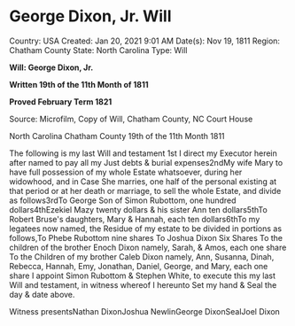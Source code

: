 # George Dixon, Jr. Will

Country: USA
Created: Jan 20, 2021 9:01 AM
Date(s): Nov 19, 1811
Region: Chatham County
State: North Carolina
Type: Will

**Will: George Dixon, Jr.**

**Written 19th of the 11th Month of 1811**

**Proved February Term 1821**

Source:  Microfilm,  Copy of Will, Chatham County, NC Court House

North Carolina Chatham County 19th of the 11th Month 1811

The following is my last Will and testament 
1st I direct my Executor herein after named to pay all my Just debts & burial expenses2ndMy wife Mary to have full possession of my whole 
Estate whatsoever, during her widowhood, and in Case She marries, one 
half of the personal existing at that period or at her death or 
marriage, to sell the whole Estate, and divide as follows3rdTo George Son of Simon Rubottom, one hundred dollars4thEzekiel Mazy twenty dollars & his sister Ann ten dollars5thTo Robert Bruse's daughters, Mary & Hannah, each ten dollars6thTo my legatees now named, the Residue of my estate to be divided in portions as follows,To Phebe Rubottom nine shares
To Joshua Dixon Six Shares
To the children of the brother Enoch Dixon namely, Sarah, & Amos, each one share
To the Children of my brother Caleb Dixon namely, Ann, Susanna, Dinah, 
Rebecca, Hannah, Emy, Jonathan, Daniel, George, and Mary, each one share
I appoint Simon Rubottom & Stephen White, to execute this my last 
Will and testament, in witness whereof I hereunto Set my hand & Seal
 the day & date above.

Witness presentsNathan DixonJoshua NewlinGeorge DixonSealJoel Dixon